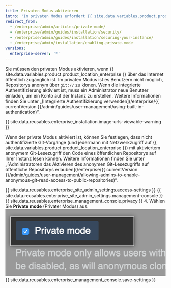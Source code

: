 ```yaml
---
title: Privaten Modus aktivieren
intro: 'Im privaten Modus erfordert {{ site.data.variables.product.prodname_ghe_server }}, dass sich jeder Benutzer anmeldet, um auf die Installation zuzugreifen.'
redirect_from:
  - /enterprise/admin/articles/private-mode/
  - /enterprise/admin/guides/installation/security/
  - /enterprise/admin/guides/installation/securing-your-instance/
  - /enterprise/admin/installation/enabling-private-mode
versions:
  enterprise-server: '*'
---
```


Sie müssen den privaten Modus aktivieren, wenn {{ site.data.variables.product.product_location_enterprise }} über das Internet öffentlich zugänglich ist. Im privaten Modus ist es Benutzern nicht möglich, Repositorys anonym über `git://` zu klonen. Wenn die integrierte Authentifizierung aktiviert ist, muss ein Administrator neue Benutzer einladen, um ein Konto auf der Instanz zu erstellen. Weitere Informationen finden Sie unter „[Integrierte Authentifizierung verwenden](/enterprise/{{ currentVersion }}/admin/guides/user-management/using-built-in-authentication)“.

{{ site.data.reusables.enterprise_installation.image-urls-viewable-warning }}

Wenn der private Modus aktiviert ist, können Sie festlegen, dass nicht authentifizierte Git-Vorgänge (und jedermann mit Netzwerkzugriff auf {{ site.data.variables.product.product_location_enterprise }}) mit aktiviertem anonymem Git-Lesezugriff den Code eines öffentlichen Repositorys auf Ihrer Instanz lesen können. Weitere Informationen finden Sie unter „[Administratoren das Aktivieren des anonymen Git-Lesezugriffs auf öffentliche Repositorys erlauben](/enterprise/{{ currentVersion }}/admin/guides/user-management/allowing-admins-to-enable-anonymous-git-read-access-to-public-repositories)“.

{{ site.data.reusables.enterprise_site_admin_settings.access-settings }}
{{ site.data.reusables.enterprise_site_admin_settings.management-console }}
{{ site.data.reusables.enterprise_management_console.privacy }}
4. Wählen Sie **Private mode** (Privater Modus) aus. ![Kontrollkästchen zum Aktivieren des privaten Modus](/assets/images/enterprise/management-console/private-mode-checkbox.png)
{{ site.data.reusables.enterprise_management_console.save-settings }}

